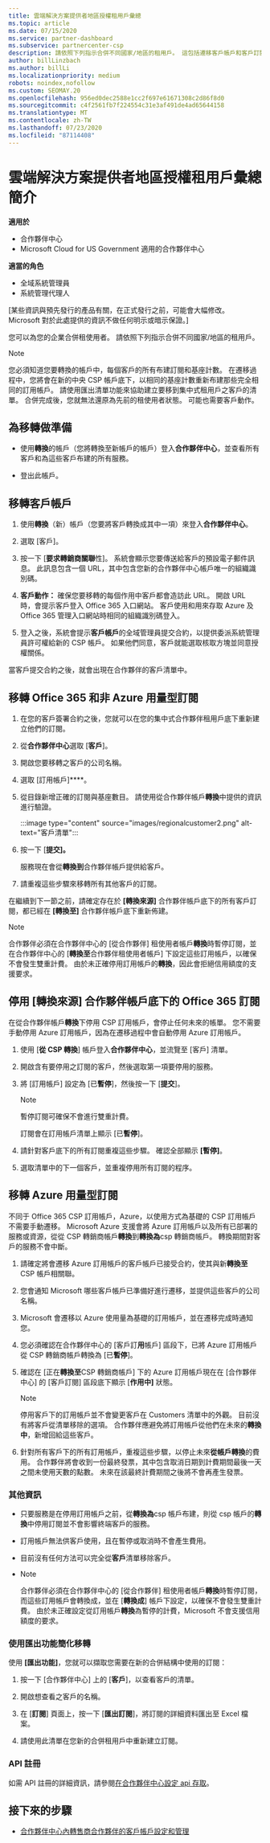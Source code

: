 ```yaml
---
title: 雲端解決方案提供者地區授權租用戶彙總
ms.topic: article
ms.date: 07/15/2020
ms.service: partner-dashboard
ms.subservice: partnercenter-csp
description: 請依照下列指示合併不同國家/地區的租用戶。 這包括遷移客戶帳戶和客戶訂閱的步驟。
author: billLinzbach
ms.author: billLi
ms.localizationpriority: medium
robots: noindex,nofollow
ms.custom: SEOMAY.20
ms.openlocfilehash: 956ed0dec2588e1cc2f697e61671308c2d86f8d0
ms.sourcegitcommit: c4f2561fb7f224554c31e3af491de4ad65644158
ms.translationtype: MT
ms.contentlocale: zh-TW
ms.lasthandoff: 07/23/2020
ms.locfileid: "87114408"
---
```

# <a name="instructions-for-csp-regional-authorization-tenant-consolidation"></a>雲端解決方案提供者地區授權租用戶彙總簡介

**適用於**

-  合作夥伴中心
-  Microsoft Cloud for US Government 適用的合作夥伴中心

**適當的角色**

- 全域系統管理員
- 系統管理代理人

\[某些資訊與預先發行的產品有關，在正式發行之前，可能會大幅修改。 Microsoft 對於此處提供的資訊不做任何明示或暗示保證。\]

您可以為您的企業合併租使用者。 請依照下列指示合併不同國家/地區的租用戶。

>[!NOTE]  
>您必須知道您要轉換的帳戶中，每個客戶的所有布建訂閱和基座計數。 在遷移過程中，您將會在新的中央 CSP 帳戶底下，以相同的基座計數重新布建那些完全相同的訂用帳戶。 請使用匯出清單功能來協助建立要移到集中式租用戶之客戶的清單。  合併完成後，您就無法還原為先前的租使用者狀態。 可能也需要客戶動作。

## <a name="prepare-for-migration"></a>為移轉做準備

- 使用**轉換**的帳戶（您將轉換至新帳戶的帳戶）登入**合作夥伴中心**，並查看所有客戶和為這些客戶布建的所有服務。

- 登出此帳戶。

## <a name="migrate-customer-accounts"></a>移轉客戶帳戶

1. 使用**轉換**（新）帳戶（您要將客戶轉換成其中一項）來登入**合作夥伴中心**。

2. 選取 [客戶]。

3. 按一下 [**要求轉銷商關聯**性]。 系統會顯示您要傳送給客戶的預設電子郵件訊息。 此訊息包含一個 URL，其中包含您新的合作夥伴中心帳戶唯一的組織識別碼。

4. **客戶動作：** 確保您要移轉的每個作用中客戶都會造訪此 URL。 開啟 URL 時，會提示客戶登入 Office 365 入口網站。 客戶使用和用來存取 Azure 及 Office 365 管理入口網站時相同的組織識別碼登入。

5. 登入之後，系統會提示**客戶帳戶**的全域管理員提交合約，以提供委派系統管理員許可權給新的 CSP 帳戶。 如果他們同意，客戶就能選取核取方塊並同意授權關係。

當客戶提交合約之後，就會出現在合作夥伴的客戶清單中。

## <a name="migrating-office-365-and-non-azure-usage-based-subscriptions"></a>移轉 Office 365 和非 Azure 用量型訂閱

1. 在您的客戶簽署合約之後，您就可以在您的集中式合作夥伴租用戶底下重新建立他們的訂閱。

2. 從**合作夥伴中心**選取 [**客戶**]。

3. 開啟您要移轉之客戶的公司名稱。

4. 選取 [訂用帳戶]****。

5. 從目錄新增正確的訂閱與基座數目。 請使用從合作夥伴帳戶**轉換**中提供的資訊進行驗證。

   :::image type="content" source="images/regionalcustomer2.png" alt-text="客戶清單":::

6. 按一下 [**提交]。**

   服務現在會從**轉換到**合作夥伴帳戶提供給客戶。

7. 請重複這些步驟來移轉所有其他客戶的訂閱。

在繼續到下一節之前，請確定存在於 **\[轉換來源\]** 合作夥伴帳戶底下的所有客戶訂閱，都已經在 **\[轉換至\]** 合作夥伴帳戶底下重新佈建。

> [!NOTE]
> 合作夥伴必須在合作夥伴中心的 [從合作夥伴] 租使用者帳戶**轉換**時暫停訂閱，並在合作夥伴中心的 [**轉換至**合作夥伴租使用者帳戶] 下設定這些訂用帳戶，以確保不會發生雙重計費。 由於未正確停用訂用帳戶的**轉換**，因此會拒絕信用額度的支援要求。

## <a name="disabling-the-office-365-subscriptions-under-the-transitioning-from-partner-account"></a>停用 \[轉換來源\] 合作夥伴帳戶底下的 Office 365 訂閱

在從合作夥伴帳戶**轉換**下停用 CSP 訂用帳戶，會停止任何未來的帳單。 您不需要手動停用 Azure 訂用帳戶，因為在遷移過程中會自動停用 Azure 訂用帳戶。

1. 使用 [**從 CSP 轉換**] 帳戶登入**合作夥伴中心**，並流覽至 [客戶] 清單。

2. 開啟含有要停用之訂閱的客戶，然後選取第一項要停用的服務。

3. 將 [訂用帳戶] 設定為 [已**暫停**]，然後按一下 [**提交**]。

   >[!Note]
   >暫停訂閱可確保不會進行雙重計費。

   訂閱會在訂用帳戶清單上顯示 [已**暫停**]。

4. 請針對客戶底下的所有訂閱重複這些步驟。 確認全部顯示 **\[暫停\]**。

5. 選取清單中的下一個客戶，並重複停用所有訂閱的程序。

## <a name="migrating-azure-usage-based-subscriptions"></a>移轉 Azure 用量型訂閱

不同于 Office 365 CSP 訂用帳戶，Azure，以使用方式為基礎的 CSP 訂用帳戶不需要手動遷移。 Microsoft Azure 支援會將 Azure 訂用帳戶以及所有已部署的服務或資源，從從 CSP 轉銷商帳戶**轉換**到**轉換為**csp 轉銷商帳戶。 轉換期間對客戶的服務不會中斷。

1. 請確定將會遷移 Azure 訂用帳戶的客戶帳戶已接受合約，使其與新**轉換至**CSP 帳戶相關聯。

2. 您會通知 Microsoft 哪些客戶帳戶已準備好進行遷移，並提供這些客戶的公司名稱。

3. Microsoft 會遷移以 Azure 使用量為基礎的訂用帳戶，並在遷移完成時通知您。

4. 您必須確認在合作夥伴中心的 [客戶訂**用**帳戶] 區段下，已將 Azure 訂用帳戶從 CSP 轉銷商帳戶轉換為 [已**暫停**]。

5. 確認在 [正在**轉換至**CSP 轉銷商帳戶] 下的 Azure 訂用帳戶現在在 [合作夥伴中心] 的 [客戶訂閱] 區段底下顯示 [**作用中]** 狀態。

   >[!Note]
   > 停用客戶下的訂用帳戶並不會變更客戶在 Customers 清單中的外觀。 目前沒有將客戶從清單移除的選項。 合作夥伴應避免將訂用帳戶從他們在未來的**轉換中**，新增回給這些客戶。

6. 針對所有客戶下的所有訂用帳戶，重複這些步驟，以停止未來**從帳戶轉換**的費用。 合作夥伴將會收到一份最終發票，其中包含取消日期到計費期間最後一天之間未使用天數的點數。 未來在該最終計費期間之後將不會再產生發票。

### <a name="additional-information"></a>其他資訊

- 只要服務是在停用訂用帳戶之前，從**轉換為**csp 帳戶布建，則從 csp 帳戶的**轉換**中停用訂閱並不會影響終端客戶的服務。

- 訂用帳戶無法供客戶使用，且在暫停或取消時不會產生費用。

- 目前沒有任何方法可以完全從**客戶**清單移除客戶。
- 
    >[!Note]
    > 合作夥伴必須在合作夥伴中心的 [從合作夥伴] 租使用者帳戶**轉換**時暫停訂閱，而這些訂用帳戶會轉換成，並在 [**轉換成**] 帳戶下設定，以確保不會發生雙重計費。 由於未正確設定從訂用帳戶**轉換**為暫停的計費，Microsoft 不會支援信用額度的要求。

### <a name="simplify-migration-using-export"></a>使用匯出功能簡化移轉

使用 **\[匯出功能\]**，您就可以擷取您需要在新的合併結構中使用的訂閱：

1. 按一下 [合作夥伴中心] 上的 [**客戶**]，以查看客戶的清單。 

2. 開啟想查看之客戶的名稱。

3. 在 [**訂閱**] 頁面上，按一下 [**匯出訂閱**]，將訂閱的詳細資料匯出至 Excel 檔案。

4. 請使用此清單在您新的合併租用戶中重新建立訂閱。

### <a name="api-registration"></a>API 註冊

如需 API 註冊的詳細資訊，請參閱[在合作夥伴中心設定 api 存取](https://go.microsoft.com/fwlink/?linkid=847990)。

## <a name="next-steps"></a>接下來的步驟

- [合作夥伴中心內轉售商合作夥伴的客戶帳戶設定和管理](customer-accounts.md)
